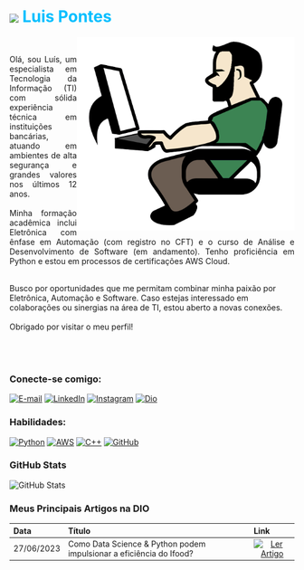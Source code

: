 <h1>
    <a href="https://www.dio.me/">
    <img align="center" width="40px" src="https://hermes.digitalinnovation.one/assets/diome/logo-minimized.png"></a>
    <strong style="color:#00BFFF">Luis Pontes</strong>
</h1>
<img align="right" width="385px" src="https://github.com/CientistaPY/CientistaPY/blob/main/PROGRAMER.png?raw=true"></a>
<br>
<p align="justify">Olá, sou Luís, um especialista em Tecnologia da Informação (TI) com sólida experiência técnica em instituições bancárias, atuando em ambientes de alta segurança e grandes valores nos últimos 12 anos.
<br>
<br>
Minha formação acadêmica inclui Eletrônica com ênfase em Automação (com registro no CFT) e o curso de Análise e Desenvolvimento de Software (em andamento). Tenho proficiência em Python e estou em processos de certificações AWS Cloud.
<br>
<br>

Busco por oportunidades que me permitam combinar minha paixão por Eletrônica, Automação e Software. Caso estejas interessado em colaborações ou sinergias na área de TI, estou aberto a novas conexões. 
<br>
<br>
Obrigado por visitar o meu perfil!
<br>
<br>
<br>
<br>


### Conecte-se comigo:
[![E-mail](https://img.shields.io/badge/-Email-D2B48C?style=for-the-badge&logo=gmail&logoColor=228B22&color:696969)](mailto:mailtoluiscarlos@gmail.com)
[![LinkedIn](https://img.shields.io/badge/-LinkedIn-D2B48C?style=for-the-badge&logo=linkedin&logoColor=228B22&color:696969)](https://www.linkedin.com/in/luís-pontes-289645137)
[![Instagram](https://img.shields.io/badge/-Instagram-D2B48C?style=for-the-badge&logo=instagram&logoColor=228B22&color:696969)](https://www.instagram.com/cientista.py/)
[![Dio](https://img.shields.io/badge/-Dio-D2B48C?style=for-the-badge&logo=dtube&logoColor=228B22&color:696969)](https://web.dio.me/users/MAILTOLUISCARLOS/)
<br>

### Habilidades:
[![Python](https://img.shields.io/badge/python-D2B48C?style=for-the-badge&logo=python&logoColor=228B22&color:696969)](https://www.python.org/)
[![AWS](https://img.shields.io/badge/AWS_Cloud-D2B48C?style=for-the-badge&logo=amazon-aws&&logoColor=228B22&color:696969)](http://aws.amazon.com/)
[![C++](https://img.shields.io/badge/C++-D2B48C?style=for-the-badge&logo=c%2B%2B&&logoColor=228B22&color:696969)](https://cplusplus.com/)
[![GitHub](https://img.shields.io/badge/-GitHub-D2B48C?style=for-the-badge&logo=github&logoColor=228B22&color:696969)](https://docs.github.com/)
<br>

### GitHub Stats
![GitHub Stats](https://github-readme-stats-git-masterrstaa-rickstaa.vercel.app/api?username=CientistaPy&theme=transparent&bg_color=D2B48C&border_color=228B22&show_icons=true&icon_color=228B22&title_color=228B22&text_color=696969)
<br>

### Meus Principais Artigos na DIO
<table>
  <thead>
    <tr align="left">
      <th>Data</th>
      <th>Título</th>
      <th>Link</th>
    </tr>
  </thead>
  <tbody align="left">
    <tr>
      <td>27/06/2023</td>
      <td>Como Data Science & Python podem impulsionar a eficiência do Ifood?</td>
      <td align="center">
        <a href="https://www.dio.me/articles/como-data-science-python-podem-impulsionar-a-eficiencia-do-ifood">
           <img align="center" alt="Ler Artigo" src="https://img.shields.io/badge/-Ler_Artigo-D2B48C?style=for-the-badge&logo=dtube&logoColor=228B22&color:696969">
        </a>
      </td>
    </tr>
    <tr>
      
  <tfoot></tfoot>
</table>
